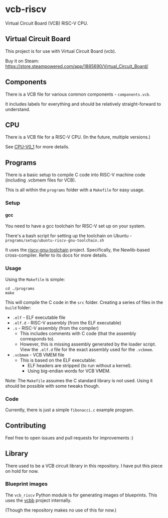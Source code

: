 # vcb-riscv

Virtual Circuit Board (VCB) RISC-V CPU.

## Virtual Circuit Board

This project is for use with Virtual Circuit Board (vcb).

Buy it on Steam: https://store.steampowered.com/app/1885690/Virtual_Circuit_Board/

## Components

There is a VCB file for various common components - `components.vcb`.

It includes labels for everything and should be relatively straight-forward to understand.

## CPU

There is a VCB file for a RISC-V CPU. (In the future, multiple versions.)

See [CPU-V0_1](CPU-V0_1.md) for more details. 

## Programs

There is a basic setup to compile C code into RISC-V machine code (including .vcbmem files for VCB).

This is all within the `programs` folder with a `Makefile` for easy usage.

### Setup

#### gcc

You need to have a gcc toolchain for RISC-V set up on your system.

There's a bash script for setting up the toolchain on Ubuntu - `programs/setup/ubuntu-riscv-gnu-toolchain.sh`

It uses the [riscv-gnu-toolchain](https://github.com/riscv-collab/riscv-gnu-toolchain) project.
Specifically, the Newlib-based cross-compiler.
Refer to its docs for more details.

### Usage

Using the `Makefile` is simple:
```
cd ./programs
make
```

This will compile the C code in the `src` folder.
Creating a series of files in the `build` folder:
* `.elf` - ELF executable file
* `.elf.d` - RISC-V assembly (from the ELF executable)
* `.s` - RISC-V assembly (from the compiler)
  * This includes comments with C code (that the assembly corresponds to).
  * However, this is missing assembly generated by the loader script.
    View the `.elf.d` file for the exact assembly used for the `.vcbmem`.
* `.vcbmem` - VCB VMEM file
  * This is based on the ELF executable:
    * ELF headers are stripped (to run without a kernel).
    * Using big-endian words for VCB VMEM.

Note: The `Makefile` assumes the C standard library is not used.
Using it should be possible with some tweaks though.

### Code

Currently, there is just a simple `fibonacci.c` example program.

## Contributing

Feel free to open issues and pull requests for improvements :)

## Library

There used to be a VCB circuit library in this repository.
I have put this piece on hold for now.

### Blueprint images

The `vcb_riscv` Python module is for generating images of blueprints.
This uses the [vcbb](https://github.com/chrjen/vcbb) project internally.

(Though the repository makes no use of this for now.)
